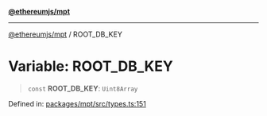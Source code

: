[**@ethereumjs/mpt**](../README.md)

***

[@ethereumjs/mpt](../README.md) / ROOT\_DB\_KEY

# Variable: ROOT\_DB\_KEY

> `const` **ROOT\_DB\_KEY**: `Uint8Array`

Defined in: [packages/mpt/src/types.ts:151](https://github.com/Dargon789/ethereumjs-monorepo/blob/master/packages/mpt/src/types.ts#L151)
